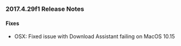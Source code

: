 ### 2017.4.29f1 Release Notes

#### Fixes

*   OSX: Fixed issue with Download Assistant failing on MacOS 10.15